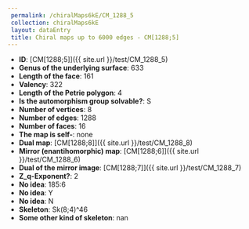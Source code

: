 ```yaml
--- 
 permalink: /chiralMaps6kE/CM_1288_5 
 collection: chiralMaps6kE
 layout: dataEntry
 title: Chiral maps up to 6000 edges - CM[1288;5]
---
```


- **ID**: [CM[1288;5]]({{ site.url }}/test/CM_1288_5)
- **Genus of the underlying surface**: 633
- **Length of the face**: 161
- **Valency**: 322
- **Length of the Petrie polygon**: 4
- **Is the automorphism group solvable?**: S
- **Number of vertices**: 8
- **Number of edges**: 1288
- **Number of faces**: 16
- **The map is self-**: none
- **Dual map**: [CM[1288;8]]({{ site.url }}/test/CM_1288_8)
- **Mirror (enantihomorphic) map**: [CM[1288;6]]({{ site.url }}/test/CM_1288_6)
- **Dual of the mirror image**: [CM[1288;7]]({{ site.url }}/test/CM_1288_7)
- **Z_q-Exponent?**: 2
- **No idea**:  185:6
- **No idea**: Y
- **No idea**: N
- **Skeleton**: Sk(8;4)^46
- **Some other kind of skeleton**: nan
